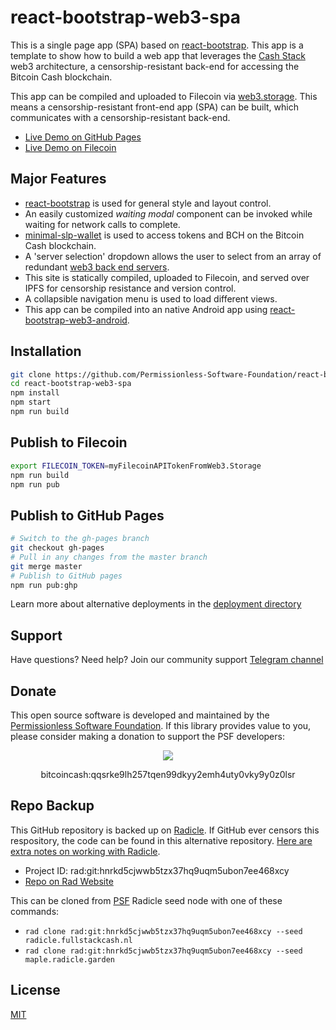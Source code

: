 # react-bootstrap-web3-spa

This is a single page app (SPA) based on [react-bootstrap](https://www.npmjs.com/package/react-bootstrap). This app is a template to show how to build a web app that leverages the [Cash Stack](https://cashstack.info) web3 architecture, a censorship-resistant back-end for accessing the Bitcoin Cash blockchain.

This app can be compiled and uploaded to Filecoin via [web3.storage](https://web3.storage). This means a censorship-resistant front-end app (SPA) can be built, which communicates with a censorship-resistant back-end.

- [Live Demo on GitHub Pages](https://permissionless-software-foundation.github.io/react-bootstrap-web3-spa/)
- [Live Demo on Filecoin](https://bafybeic3nuawgogcfjkxxstyqyg6dmzajvkxp55ccldipwmgiyuikhrq5y.ipfs.dweb.link/)

## Major Features
- [react-bootstrap](https://react-bootstrap.github.io/) is used for general style and layout control.
- An easily customized *waiting modal* component can be invoked while waiting for network calls to complete.
- [minimal-slp-wallet](https://www.npmjs.com/package/minimal-slp-wallet) is used to access tokens and BCH on the Bitcoin Cash blockchain.
- A 'server selection' dropdown allows the user to select from an array of redundant [web3 back end servers](https://cashstack.info).
- This site is statically compiled, uploaded to Filecoin, and served over IPFS for censorship resistance and version control.
- A collapsible navigation menu is used to load different views.
- This app can be compiled into an native Android app using [react-bootstrap-web3-android](https://github.com/Permissionless-Software-Foundation/react-bootstrap-web3-android).

## Installation
```bash
git clone https://github.com/Permissionless-Software-Foundation/react-bootstrap-web3-spa
cd react-bootstrap-web3-spa
npm install
npm start
npm run build
```

## Publish to Filecoin
```bash
export FILECOIN_TOKEN=myFilecoinAPITokenFromWeb3.Storage
npm run build
npm run pub
```

## Publish to GitHub Pages
```bash
# Switch to the gh-pages branch
git checkout gh-pages
# Pull in any changes from the master branch
git merge master
# Publish to GitHub pages
npm run pub:ghp
```

Learn more about alternative deployments in the [deployment directory](./deploy)

## Support

Have questions? Need help? Join our community support
[Telegram channel](https://t.me/bch_js_toolkit)

## Donate

This open source software is developed and maintained by the [Permissionless Software Foundation](https://psfoundation.cash). If this library provides value to you, please consider making a donation to support the PSF developers:

<div align="center">
<img src="./img/donation-qr.png" />
<p>bitcoincash:qqsrke9lh257tqen99dkyy2emh4uty0vky9y0z0lsr</p>
</div>

## Repo Backup
This GitHub repository is backed up on [Radicle](https://radicle.network/get-started.html). If GitHub ever censors this respository, the code can be found in this alternative repository. [Here are extra notes on working with Radicle](https://christroutner.github.io/trouts-blog/docs/censorship/radicle).

- Project ID: rad:git:hnrkd5cjwwb5tzx37hq9uqm5ubon7ee468xcy
- [Repo on Rad Website](https://app.radicle.network/seeds/maple.radicle.garden/rad:git:hnrkd5cjwwb5tzx37hq9uqm5ubon7ee468xcy/remotes/hyyycncbn9qzqmobnhjq9rry6t4mbjiadzjoyhaknzxjcz3cxkpfpc)

This can be cloned from [PSF](https://psfoundation.info) Radicle seed node with one of these commands:
- `rad clone rad:git:hnrkd5cjwwb5tzx37hq9uqm5ubon7ee468xcy --seed radicle.fullstackcash.nl`
- `rad clone rad:git:hnrkd5cjwwb5tzx37hq9uqm5ubon7ee468xcy --seed maple.radicle.garden`

## License
[MIT](./LICENSE.md)

